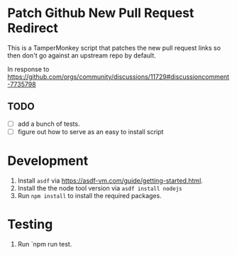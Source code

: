 # Patch Github New Pull Request Redirect

This is a TamperMonkey script that patches the new pull request links so then don't go against an upstream repo by default.

In response to https://github.com/orgs/community/discussions/11729#discussioncomment-7735798

## TODO

- [ ] add a bunch of tests.
- [ ] figure out how to serve as an easy to install script

# Development

1. Install `asdf` via https://asdf-vm.com/guide/getting-started.html.
2. Install the the node tool version via `asdf install nodejs`
3. Run `npm install` to install the required packages.

# Testing

1. Run `npm run test.
